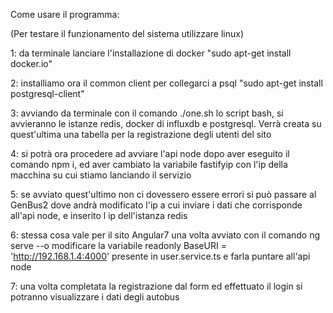 ﻿Come usare il programma:

(Per testare il funzionamento del sistema utilizzare linux)

1: da terminale lanciare l'installazione di docker "sudo apt-get install docker.io"

2: installiamo ora il common client per collegarci a psql "sudo apt-get install postgresql-client"

3: avviando da terminale con il comando ./one.sh  lo script bash, si avvieranno le istanze redis, docker di influxdb e postgresql.
Verrà creata su quest'ultima una tabella per la registrazione degli utenti del sito 

4: si potrà ora procedere ad avviare l'api node dopo aver eseguito il comando npm i, ed aver cambiato la variabile fastifyip con l'ip della macchina su cui stiamo lanciando il servizio 

5: se avviato quest'ultimo non ci dovessero essere errori si può passare al GenBus2 dove andrà modificato l'ip a cui inviare i dati che corrisponde all'api node, e inserito l ip dell'istanza redis

6: stessa cosa vale per il sito Angular7 una volta avviato con il comando ng serve --o modificare la variabile readonly BaseURI = 'http://192.168.1.4:4000' presente in user.service.ts e farla puntare all'api node

7: una volta completata la registrazione dal form ed effettuato il login si potranno visualizzare i dati degli autobus
